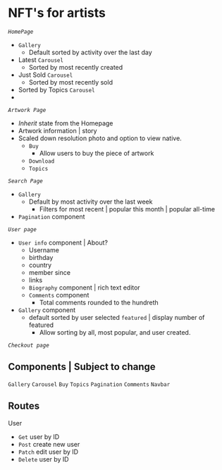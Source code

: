 # NFT's for artists

*`HomePage`*
-   `Gallery`
    -   Default sorted by activity over the last day
-   Latest `Carousel`
    -   Sorted by most recently created
- Just Sold `Carousel`
  - Sorted by most recently sold
- Sorted by Topics `Carousel`
-

*`Artwork Page`*
-   *Inherit* state from the Homepage
-   Artwork information | story
-   Scaled down resolution photo and option to view native.
    -   `Buy`
        -   Allow users to buy the piece of artwork
    - `Download`
    -  `Topics`

*`Search Page`*
-   `Gallery`
    -   Default by most activity over the last week
        - Filters for most recent | popular this month | popular all-time
- `Pagination` component

*`User page`*
-   `User info` component | About?
    -   Username
    -   birthday
    -   country
    -   member since
    -   links
    -   `Biography` component | rich text editor
    -   `Comments` component
        -   Total comments rounded to the hundreth
-   `Gallery` component
    -   default sorted by user selected `featured` | display number of featured
        -   Allow sorting by all, most popular, and user created.

*`Checkout page`*

## Components | Subject to change
`Gallery`
`Carousel`
`Buy`
`Topics`
`Pagination`
`Comments`
`Navbar`

## Routes

User
- `Get` user by ID
- `Post` create new user
- `Patch` edit user by ID
- `Delete` user by ID
